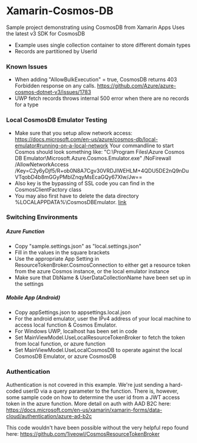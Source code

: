 # Xamarin-Cosmos-DB
Sample project demonstrating using CosmosDB from Xamarin Apps
Uses the latest v3 SDK for CosmosDB
- Example uses single collection container to store different domain types
- Records are partitioned by UserId

### Known Issues
- When adding "AllowBulkExecution" = true, CosmosDB returns 403 Forbidden response on any calls.
  https://github.com/Azure/azure-cosmos-dotnet-v3/issues/1783
- UWP fetch records throws internal 500 error when there are no records for a type

### Local CosmosDB Emulator Testing
-  Make sure that you setup allow network access: https://docs.microsoft.com/en-us/azure/cosmos-db/local-emulator#running-on-a-local-network
Your commandline to start Cosmos should look something like: 
"C:\Program Files\Azure Cosmos DB Emulator\Microsoft.Azure.Cosmos.Emulator.exe" /NoFirewall /AllowNetworkAccess /Key=C2y6yDjf5/R+ob0N8A7Cgv30VRDJIWEHLM+4QDU5DE2nQ9nDuVTqobD4b8mGGyPMbIZnqyMsEcaGQy67XIw/Jw==
- Also key is the bypassing of SSL code you can find in the CosmosClientFactory class
- You may also first have to delete the data directory %LOCALAPPDATA%\CosmosDBEmulator. [link](https://learn.microsoft.com/en-us/azure/cosmos-db/local-emulator?tabs=ssl-netstd21#enable-access-to-emulator-on-a-local-network)

### Switching Environments

##### Azure Function
- Copy "sample.settings.json" as "local.settings.json"
- Fill in the values in the square brackets
- Use the appropriate App Setting in ResourceTokenBroker.CosmosConnection to either get a resource token from the azure Cosmos instance, or the local emulator instance
- Make sure that DbName & UserDataCollectionName have been set up in the settings

##### Mobile App (Android)
- Copy appSettings.json to appsettings.local.json
- For the android emulator, user the IPv4 address of your local machine to access local function & Cosmos Emulator.
- For Windows UWP, localhost has been set in code
- Set MainViewModel.UseLocalResourceTokenBroker to fetch the token from local function, or azure function
- Set MainViewModel.UseLocalCosmosDB to operate against the local CosmosDB Emulator, or azure CosmosDB

### Authentication
Authentication is not covered in this example. We're just sending a hard-coded userID via a query parameter to the function.
There is, however, some sample code on how to determine the user id from a JWT access token in the azure function.
More detail on auth with AAD B2C here: https://docs.microsoft.com/en-us/xamarin/xamarin-forms/data-cloud/authentication/azure-ad-b2c

This code wouldn't have been possible without the very helpful repo found here:
https://github.com/1iveowl/CosmosResourceTokenBroker

